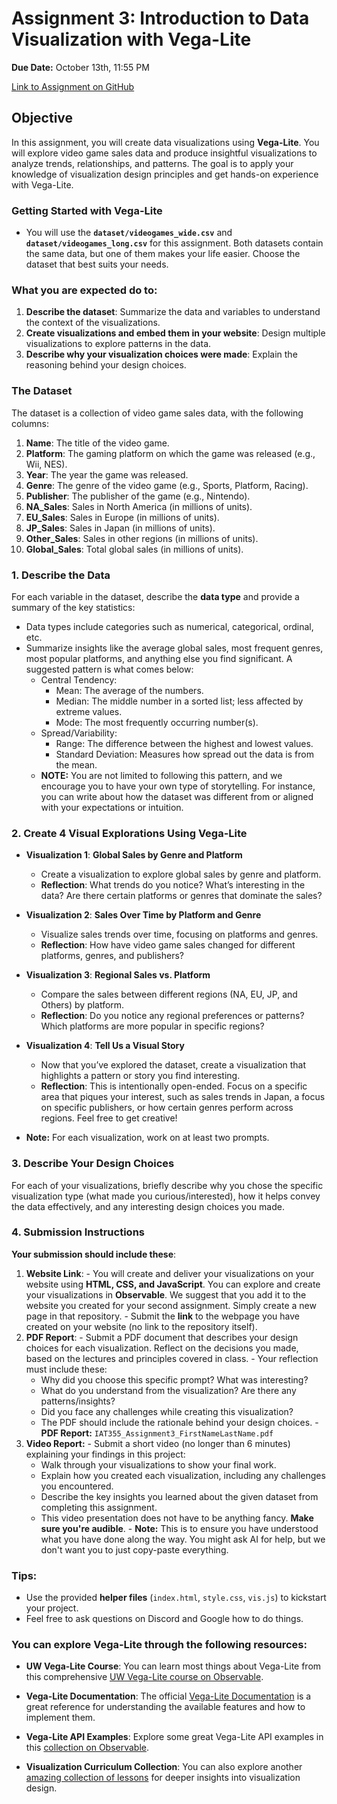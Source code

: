 # Assignment 3: Introduction to Data Visualization with Vega-Lite
**Due Date:** October 13th, 11:55 PM

[Link to Assignment on GitHub](https://github.com/SIAT-IAT-355/A3-Intro-to-vegalite)

## Objective

In this assignment, you will create data visualizations using **Vega-Lite**. You will explore video game sales data and produce insightful visualizations to analyze trends, relationships, and patterns. The goal is to apply your knowledge of visualization design principles and get hands-on experience with Vega-Lite.

### Getting Started with Vega-Lite
- You will use the **`dataset/videogames_wide.csv`** and **`dataset/videogames_long.csv`** for this assignment. Both datasets contain the same data, but one of them makes your life easier. Choose the dataset that best suits your needs.


### What you are expected do to:

1. **Describe the dataset**: Summarize the data and variables to understand the context of the visualizations.
2. **Create visualizations and embed them in your website**: Design multiple visualizations to explore patterns in the data.
3. **Describe why your visualization choices were made**: Explain the reasoning behind your design choices.


### The Dataset
The dataset is a collection of video game sales data, with the following columns:

1. **Name**: The title of the video game.
2. **Platform**: The gaming platform on which the game was released (e.g., Wii, NES).
3. **Year**: The year the game was released.
4. **Genre**: The genre of the video game (e.g., Sports, Platform, Racing).
5. **Publisher**: The publisher of the game (e.g., Nintendo).
6. **NA_Sales**: Sales in North America (in millions of units).
7. **EU_Sales**: Sales in Europe (in millions of units).
8. **JP_Sales**: Sales in Japan (in millions of units).
9. **Other_Sales**: Sales in other regions (in millions of units).
10. **Global_Sales**: Total global sales (in millions of units).


### 1. Describe the Data
For each variable in the dataset, describe the **data type** and provide a summary of the key statistics:
- Data types include categories such as numerical, categorical, ordinal, etc.
- Summarize insights like the average global sales, most frequent genres, most popular platforms, and anything else you find significant. A suggested pattern is what comes below:
  - Central Tendency:
    - Mean: The average of the numbers. 
    - Median: The middle number in a sorted list; less affected by extreme values. 
    - Mode: The most frequently occurring number(s). 
  - Spread/Variability:
    - Range: The difference between the highest and lowest values. 
    - Standard Deviation: Measures how spread out the data is from the mean. 
  - **NOTE:** You are not limited to following this pattern, and we encourage you to have your own type of storytelling. For instance, you can write about how the dataset was different from or aligned with your expectations or intuition.
 
### 2. Create 4 Visual Explorations Using Vega-Lite

- **Visualization 1**: **Global Sales by Genre and Platform**
  - Create a visualization to explore global sales by genre and platform.
  - **Reflection**: What trends do you notice? What’s interesting in the data? Are there certain platforms or genres that dominate the sales?

- **Visualization 2**: **Sales Over Time by Platform and Genre**
  - Visualize sales trends over time, focusing on platforms and genres.
  - **Reflection**: How have video game sales changed for different platforms, genres, and publishers?

- **Visualization 3**: **Regional Sales vs. Platform**
  - Compare the sales between different regions (NA, EU, JP, and Others) by platform.
  - **Reflection**: Do you notice any regional preferences or patterns? Which platforms are more popular in specific regions?

- **Visualization 4**: **Tell Us a Visual Story**
  - Now that you’ve explored the dataset, create a visualization that highlights a pattern or story you find interesting.
  - **Reflection**: This is intentionally open-ended. Focus on a specific area that piques your interest, such as sales trends in Japan, a focus on specific publishers, or how certain genres perform across regions. Feel free to get creative!
 
- **Note:** For each visualization, work on at least two prompts.

 ### 3. Describe Your Design Choices
For each of your visualizations, briefly describe why you chose the specific visualization type (what made you curious/interested), how it helps convey the data effectively, and any interesting design choices you made.

### 4. Submission Instructions

**Your submission should include these**:
  1. **Website Link**: 
    - You will create and deliver your visualizations on your website using **HTML, CSS, and JavaScript**. You can explore and create your visualizations in **Observable**. We suggest that you add it to the website you created for your second assignment. Simply create a new page in that repository.
    - Submit the **link** to the webpage you have created on your website (no link to the repository itself).
  2. **PDF Report**:
    - Submit a PDF document that describes your design choices for each visualization. Reflect on the decisions you made, based on the lectures and principles covered in class.
    - Your reflection must include these:
      - Why did you choose this specific prompt? What was interesting?
      - What do you understand from the visualization? Are there any patterns/insights?
      - Did you face any challenges while creating this visualization?  
      - The PDF should include the rationale behind your design choices.
    - **PDF Report:** `IAT355_Assignment3_FirstNameLastName.pdf`
  3. **Video Report:**
    - Submit a short video (no longer than 6 minutes) explaining your findings in this project:
      - Walk through your visualizations to show your final work.
      - Explain how you created each visualization, including any challenges you encountered.
      - Describe the key insights you learned about the given dataset from completing this assignment.
      - This video presentation does not have to be anything fancy. **Make sure you're audible**.
    - **Note:** This is to ensure you have understood what you have done along the way. You might ask AI for help, but we don't want you to just copy-paste everything. 
     

### Tips:
- Use the provided **helper files** (`index.html`, `style.css`, `vis.js`) to kickstart your project.
- Feel free to ask questions on Discord and Google how to do things.


### You can explore **Vega-Lite** through the following resources:

- **UW Vega-Lite Course**: You can learn most things about Vega-Lite from this comprehensive [UW Vega-Lite course on Observable](https://observablehq.com/@jonfroehlich/observable-tutorial?collection=@jonfroehlich/intro-to-vega-lite).
  
- **Vega-Lite Documentation**: The official [Vega-Lite Documentation](https://vega.github.io/vega-lite/docs/) is a great reference for understanding the available features and how to implement them.

- **Vega-Lite API Examples**: Explore some great Vega-Lite API examples in this [collection on Observable](https://observablehq.com/collection/@vega/vega-lite-api).

- **Visualization Curriculum Collection**: You can also explore another [amazing collection of lessons](https://observablehq.com/collection/@uwdata/visualization-curriculum) for deeper insights into visualization design.

